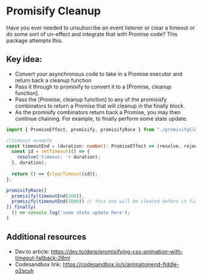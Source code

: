 # Promisify Cleanup

Have you ever needed to unsubscribe an event listener or clear a timeout or do some sort of un-effect and integrate that with Promise code? This package attempts this.

## Key idea:
- Convert your asynchronous code to take in a Promise executor and return back a cleanup function
- Pass it through to promisify to convert it to a [Promise, cleanup function].
- Pass the [Promise, cleanup function] to any of the promisisfy combinators to return a Promise that will cleanup in the finally block.
- As the promisify combinators return back a Promise, you may then continue chaining. For example, to finally perform some state update.

```typescript
import { PromiseEffect, promisify, promisifyRace } from "./promisifyCleanup";

//timeout example
const timeoutEnd = (duration: number): PromiseEffect => (resolve, reject) => {
  const id = setTimeout(() => {
    resolve('timeout: '+ duration);
  }, duration);
  
  return () => {clearTimeout(id)};
};

promisifyRace([
  promisify(timeoutEnd(200)),
  promisify(timeoutEnd(1000)) // this one will be cleared before it fires
]).finally(
  () => console.log('some state update here');
)
```

## Additional resources
- Dev.to article: https://dev.to/derp/promisifying-css-animation-with-timeout-fallback-28ml
- Codesandbox link: https://codesandbox.io/s/animationend-fiddle-o2scuh
